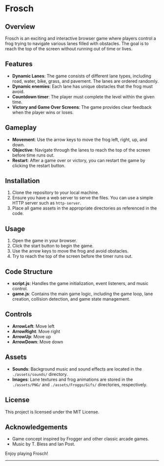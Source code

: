 # Frosch

## Overview

Frosch is an exciting and interactive browser game where players control a frog trying to navigate various lanes filled with obstacles. The goal is to reach the top of the screen without running out of time or lives.

## Features

- **Dynamic Lanes**: The game consists of different lane types, including road, water, bike, grass, and pavement. The lanes are ordered randomly.
- **Dynamic enemies**: Each lane has unique obstacles that the frog must avoid.
- **Countdown timer**: The player must complete the level within the given time.
- **Victory and Game Over Screens**: The game provides clear feedback when the player wins or loses.

## Gameplay

- **Movement**: Use the arrow keys to move the frog left, right, up, and down.
- **Objective**: Navigate through the lanes to reach the top of the screen before time runs out.
- **Restart**: After a game over or victory, you can restart the game by clicking the restart button.

## Installation

1. Clone the repository to your local machine.
2. Ensure you have a web server to serve the files. You can use a simple HTTP server such as `http-server`.
3. Place all game assets in the appropriate directories as referenced in the code.

## Usage

1. Open the game in your browser.
2. Click the start button to begin the game.
3. Use the arrow keys to move the frog and avoid obstacles.
4. Try to reach the top of the screen before the timer runs out.

## Code Structure

- **script.js**: Handles the game initialization, event listeners, and music control.
- **game.js**: Contains the main game logic, including the game loop, lane creation, collision detection, and game state management.

## Controls

- **ArrowLeft**: Move left
- **ArrowRight**: Move right
- **ArrowUp**: Move up
- **ArrowDown**: Move down

## Assets

- **Sounds**: Background music and sound effects are located in the `./assets/sounds/` directory.
- **Images**: Lane textures and frog animations are stored in the `./assets/PNG/` and `./assets/Froggo/Gifs/` directories, respectively.

## License

This project is licensed under the MIT License.

## Acknowledgements

- Game concept inspired by Frogger and other classic arcade games.
- Music by T. Bless and Ian Post.

Enjoy playing Frosch!

---
